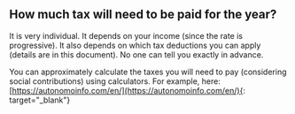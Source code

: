 ## How much tax will need to be paid for the year?

It is very individual. It depends on your income (since the rate is progressive). It also depends on which tax
deductions you can apply (details are in this document). No one can tell you exactly in advance.

You can approximately calculate the taxes you will need to pay (considering social contributions) using calculators. For
example, here: [https://autonomoinfo.com/en/](https://autonomoinfo.com/en/){: target="_blank"}
